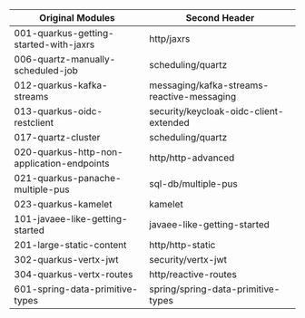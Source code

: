 
| Original Modules  | Second Header |
| ------------- | ------------- |
| 001-quarkus-getting-started-with-jaxrs | http/jaxrs |
| 006-quartz-manually-scheduled-job | scheduling/quartz |
| 012-quarkus-kafka-streams | messaging/kafka-streams-reactive-messaging |
| 013-quarkus-oidc-restclient | security/keycloak-oidc-client-extended |
| 017-quartz-cluster | scheduling/quartz |
| 020-quarkus-http-non-application-endpoints | http/http-advanced |
| 021-quarkus-panache-multiple-pus | sql-db/multiple-pus |
| 023-quarkus-kamelet | kamelet |
| 101-javaee-like-getting-started | javaee-like-getting-started |
| 201-large-static-content | http/http-static |
| 302-quarkus-vertx-jwt | security/vertx-jwt|
| 304-quarkus-vertx-routes | http/reactive-routes |
| 601-spring-data-primitive-types | spring/spring-data-primitive-types |
